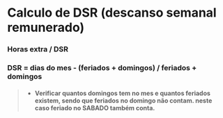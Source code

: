 # Calculo de DSR (descanso semanal remunerado)

### Horas extra / DSR

### DSR = dias do mes - (feriados + domingos) / feriados + domingos

 > - #### Verificar quantos domingos tem no mes e quantos feriados existem, sendo que feriados no domingo não contam. neste caso feriado no  <b>SABADO</b>  também conta.
